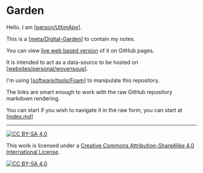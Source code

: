 # Garden

Hello. I am [[person/UltimApe]].

This is a [[meta/Digital-Garden]] to contain my notes.

You can view [live web based version](https://ultimape.github.io/garden/) of it on GitHub pages.

It is intended to act as a data-source to be hosted on [[websites/personal/wovensoup]].

I'm using [[software/tools/Foam]] to manipulate this repository.

The links are smart enough to work with the raw GitHub repository markdown rendering.

You can start if you wish to navigate it in the raw form, you can start at [[index.md]]


----

[![CC BY-SA 4.0][cc-by-sa-shield]][cc-by-sa]

This work is licensed under a
[Creative Commons Attribution-ShareAlike 4.0 International License][cc-by-sa].

[![CC BY-SA 4.0][cc-by-sa-image]][cc-by-sa]

[cc-by-sa]: http://creativecommons.org/licenses/by-sa/4.0/
[cc-by-sa-image]: https://licensebuttons.net/l/by-sa/4.0/88x31.png
[cc-by-sa-shield]: https://img.shields.io/badge/License-CC%20BY--SA%204.0-lightgrey.svg

[//begin]: # "Autogenerated link references for markdown compatibility"
[person/UltimApe]: people/person/ultimape.md "About: UltimApe"
[meta/Digital-Garden]: meta/digital-garden.md "Digital-Garden"
[websites/personal/wovensoup]: websites/personal/wovensoup.md "About: Wovensoup"
[software/tools/Foam]: software/tools/Foam.md "software/tools/Foam"
[index.md]: index.md "Garden"
[//end]: # "Autogenerated link references"